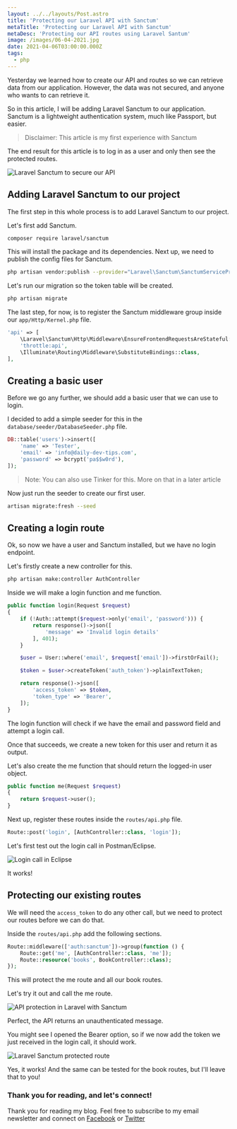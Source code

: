 ```yaml
---
layout: ../../layouts/Post.astro
title: 'Protecting our Laravel API with Sanctum'
metaTitle: 'Protecting our Laravel API with Sanctum'
metaDesc: 'Protecting our API routes using Laravel Santum'
image: /images/06-04-2021.jpg
date: 2021-04-06T03:00:00.000Z
tags:
  - php
---
```


Yesterday we learned how to create our API and routes so we can retrieve data from our application.
However, the data was not secured, and anyone who wants to can retrieve it.

So in this article, I will be adding Laravel Sanctum to our application.
Sanctum is a lightweight authentication system, much like Passport, but easier.

> Disclaimer: This article is my first experience with Sanctum

The end result for this article is to log in as a user and only then see the protected routes.

![Laravel Sanctum to secure our API](https://cdn.hashnode.com/res/hashnode/image/upload/v1617347034331/P2tnKzayE.gif)

## Adding Laravel Sanctum to our project

The first step in this whole process is to add Laravel Sanctum to our project.

Let's first add Sanctum.

```bash
composer require laravel/sanctum
```

This will install the package and its dependencies. Next up, we need to publish the config files for Sanctum.

```bash
php artisan vendor:publish --provider="Laravel\Sanctum\SanctumServiceProvider"
```

Let's run our migration so the token table will be created.

```bash
php artisan migrate
```

The last step, for now, is to register the Sanctum middleware group inside our `app/Http/Kernel.php` file.

```php
'api' => [
	\Laravel\Sanctum\Http\Middleware\EnsureFrontendRequestsAreStateful::class,
	'throttle:api',
	\Illuminate\Routing\Middleware\SubstituteBindings::class,
],
```

## Creating a basic user

Before we go any further, we should add a basic user that we can use to login.

I decided to add a simple seeder for this in the `database/seeder/DatabaseSeeder.php` file.

```php
DB::table('users')->insert([
    'name' => 'Tester',
    'email' => 'info@daily-dev-tips.com',
    'password' => bcrypt('pa$$w0rd'),
]);
```

> Note: You can also use Tinker for this. More on that in a later article

Now just run the seeder to create our first user.

```bash
artisan migrate:fresh --seed
```

## Creating a login route

Ok, so now we have a user and Sanctum installed, but we have no login endpoint.

Let's firstly create a new controller for this.

```bash
php artisan make:controller AuthController
```

Inside we will make a login function and me function.

```php
public function login(Request $request)
{
    if (!Auth::attempt($request->only('email', 'password'))) {
        return response()->json([
            'message' => 'Invalid login details'
        ], 401);
    }

    $user = User::where('email', $request['email'])->firstOrFail();

    $token = $user->createToken('auth_token')->plainTextToken;

    return response()->json([
        'access_token' => $token,
        'token_type' => 'Bearer',
    ]);
}
```

The login function will check if we have the email and password field and attempt a login call.

Once that succeeds, we create a new token for this user and return it as output.

Let's also create the me function that should return the logged-in user object.

```php
public function me(Request $request)
{
    return $request->user();
}
```

Next up, register these routes inside the `routes/api.php` file.

```php
Route::post('login', [AuthController::class, 'login']);
```

Let's first test out the login call in Postman/Eclipse.

![Login call in Eclipse](https://cdn.hashnode.com/res/hashnode/image/upload/v1617346522993/iDvkOgBEa.png)

It works!

## Protecting our existing routes

We will need the `access_token` to do any other call, but we need to protect our routes before we can do that.

Inside the `routes/api.php` add the following sections.

```php
Route::middleware(['auth:sanctum'])->group(function () {
    Route::get('me', [AuthController::class, 'me']);
    Route::resource('books', BookController::class);
});
```

This will protect the me route and all our book routes.

Let's try it out and call the me route.

![API protection in Laravel with Sanctum](https://cdn.hashnode.com/res/hashnode/image/upload/v1617346646845/y-AP4Do23.png)

Perfect, the API returns an unauthenticated message.

You might see I opened the Bearer option, so if we now add the token we just received in the login call, it should work.

![Laravel Sanctum protected route](https://cdn.hashnode.com/res/hashnode/image/upload/v1617346724861/Xozm4zK9n.png)

Yes, it works!
And the same can be tested for the book routes, but I'll leave that to you!

### Thank you for reading, and let's connect!

Thank you for reading my blog. Feel free to subscribe to my email newsletter and connect on [Facebook](https://www.facebook.com/DailyDevTipsBlog) or [Twitter](https://twitter.com/DailyDevTips1)
